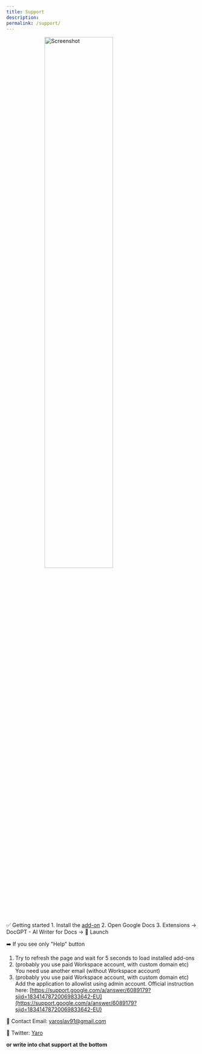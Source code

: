 ```yaml
---
title: Support
description: 
permalink: /support/
---
```

<style>
.getting-started {
  display: block;
  margin-left: auto;
  margin-right: auto;
  width: 60%;
}
</style>
<div>
    <img src="{{ site.baseurl }}/images/getting-started.png" alt="Screenshot" class="getting-started"/>
</div>
<script>
$crisp.push(["do", "chat:open"])
</script>
✅ Getting started
1. Install the <a href="https://workspace.google.com/u/0/marketplace/app/docgpt_ai_writer_for_docs/466607203252">add-on</a>
2. Open Google Docs
3. Extensions -> DocGPT - AI Writer for Docs -> 🚀 Launch


➡️ If you see only "Help" button
1. Try to refresh the page and wait for 5 seconds to load installed add-ons
2. (probably you use paid Workspace account, with custom domain etc) You need use another email (without Workspace account)
3. (probably you use paid Workspace account, with custom domain etc) Add the application to allowlist using admin account. Official instruction here: [https://support.google.com/a/answer/6089179?sjid=18341478720069833642-EU](https://support.google.com/a/answer/6089179?sjid=18341478720069833642-EU) 

📧 Contact Email: <a href = "mailto: yaroslav91@gmail.com">yaroslav91@gmail.com</a>

💬 Twitter: [Yaro](https://twitter.com/ski0xFF)

**or write into chat support at the bottom**
